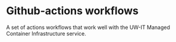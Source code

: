 # Github-actions workflows

A set of actions workflows that work well with the UW-IT Managed Container Infrastructure service.
